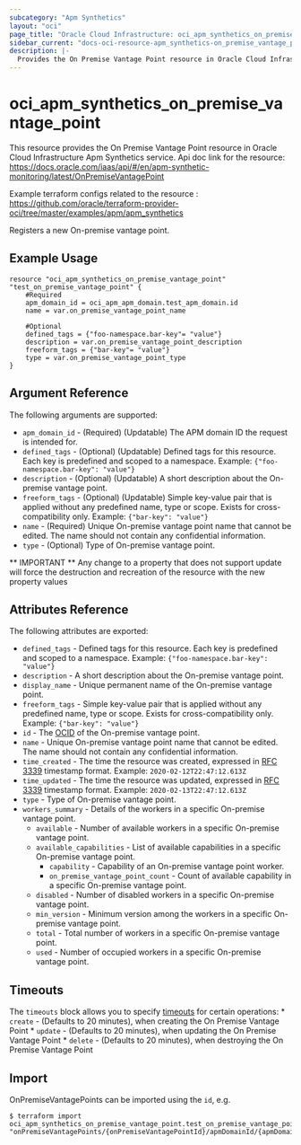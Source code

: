 ```yaml
---
subcategory: "Apm Synthetics"
layout: "oci"
page_title: "Oracle Cloud Infrastructure: oci_apm_synthetics_on_premise_vantage_point"
sidebar_current: "docs-oci-resource-apm_synthetics-on_premise_vantage_point"
description: |-
  Provides the On Premise Vantage Point resource in Oracle Cloud Infrastructure APM Availability Monitoring service (aka APM Synthetics Service)
---
```


# oci_apm_synthetics_on_premise_vantage_point
This resource provides the On Premise Vantage Point resource in Oracle Cloud Infrastructure Apm Synthetics service.
Api doc link for the resource: https://docs.oracle.com/iaas/api/#/en/apm-synthetic-monitoring/latest/OnPremiseVantagePoint

Example terraform configs related to the resource : https://github.com/oracle/terraform-provider-oci/tree/master/examples/apm/apm_synthetics

Registers a new On-premise vantage point.


## Example Usage

```hcl
resource "oci_apm_synthetics_on_premise_vantage_point" "test_on_premise_vantage_point" {
	#Required
	apm_domain_id = oci_apm_apm_domain.test_apm_domain.id
	name = var.on_premise_vantage_point_name

	#Optional
	defined_tags = {"foo-namespace.bar-key"= "value"}
	description = var.on_premise_vantage_point_description
	freeform_tags = {"bar-key"= "value"}
	type = var.on_premise_vantage_point_type
}
```

## Argument Reference

The following arguments are supported:

* `apm_domain_id` - (Required) (Updatable) The APM domain ID the request is intended for. 
* `defined_tags` - (Optional) (Updatable) Defined tags for this resource. Each key is predefined and scoped to a namespace. Example: `{"foo-namespace.bar-key": "value"}` 
* `description` - (Optional) (Updatable) A short description about the On-premise vantage point.
* `freeform_tags` - (Optional) (Updatable) Simple key-value pair that is applied without any predefined name, type or scope. Exists for cross-compatibility only. Example: `{"bar-key": "value"}` 
* `name` - (Required) Unique On-premise vantage point name that cannot be edited. The name should not contain any confidential information.
* `type` - (Optional) Type of On-premise vantage point.


** IMPORTANT **
Any change to a property that does not support update will force the destruction and recreation of the resource with the new property values

## Attributes Reference

The following attributes are exported:

* `defined_tags` - Defined tags for this resource. Each key is predefined and scoped to a namespace. Example: `{"foo-namespace.bar-key": "value"}` 
* `description` - A short description about the On-premise vantage point.
* `display_name` - Unique permanent name of the On-premise vantage point.
* `freeform_tags` - Simple key-value pair that is applied without any predefined name, type or scope. Exists for cross-compatibility only. Example: `{"bar-key": "value"}` 
* `id` - The [OCID](https://docs.cloud.oracle.com/iaas/Content/General/Concepts/identifiers.htm) of the On-premise vantage point.
* `name` - Unique On-premise vantage point name that cannot be edited. The name should not contain any confidential information.
* `time_created` - The time the resource was created, expressed in [RFC 3339](https://tools.ietf.org/html/rfc3339) timestamp format. Example: `2020-02-12T22:47:12.613Z` 
* `time_updated` - The time the resource was updated, expressed in [RFC 3339](https://tools.ietf.org/html/rfc3339) timestamp format. Example: `2020-02-13T22:47:12.613Z` 
* `type` - Type of On-premise vantage point.
* `workers_summary` - Details of the workers in a specific On-premise vantage point. 
	* `available` - Number of available workers in a specific On-premise vantage point.
	* `available_capabilities` - List of available capabilities in a specific On-premise vantage point.
		* `capability` - Capability of an On-premise vantage point worker.
		* `on_premise_vantage_point_count` - Count of available capability in a specific On-premise vantage point.
	* `disabled` - Number of disabled workers in a specific On-premise vantage point.
	* `min_version` - Minimum version among the workers in a specific On-premise vantage point.
	* `total` - Total number of workers in a specific On-premise vantage point.
	* `used` - Number of occupied workers in a specific On-premise vantage point.

## Timeouts

The `timeouts` block allows you to specify [timeouts](https://registry.terraform.io/providers/oracle/oci/latest/docs/guides/changing_timeouts) for certain operations:
	* `create` - (Defaults to 20 minutes), when creating the On Premise Vantage Point
	* `update` - (Defaults to 20 minutes), when updating the On Premise Vantage Point
	* `delete` - (Defaults to 20 minutes), when destroying the On Premise Vantage Point


## Import

OnPremiseVantagePoints can be imported using the `id`, e.g.

```
$ terraform import oci_apm_synthetics_on_premise_vantage_point.test_on_premise_vantage_point "onPremiseVantagePoints/{onPremiseVantagePointId}/apmDomainId/{apmDomainId}" 
```


